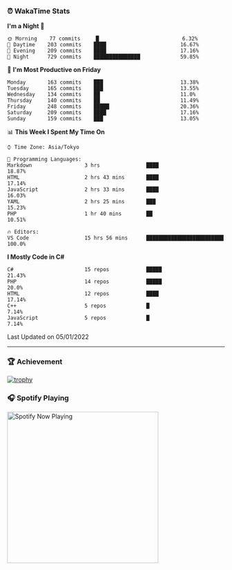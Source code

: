 ### ⏰ WakaTime Stats


<!--START_SECTION:waka-->
**I'm a Night 🦉** 

```text
🌞 Morning    77 commits     █                           6.32% 
🌆 Daytime    203 commits    ████                        16.67% 
🌃 Evening    209 commits    ████                        17.16% 
🌙 Night      729 commits    ███████████████             59.85%

```
📅 **I'm Most Productive on Friday** 

```text
Monday       163 commits    ███                         13.38% 
Tuesday      165 commits    ███                         13.55% 
Wednesday    134 commits    ██                          11.0% 
Thursday     140 commits    ██                          11.49% 
Friday       248 commits    █████                       20.36% 
Saturday     209 commits    ████                        17.16% 
Sunday       159 commits    ███                         13.05%

```


📊 **This Week I Spent My Time On** 

```text
⌚︎ Time Zone: Asia/Tokyo

💬 Programming Languages: 
Markdown                 3 hrs               ████                        18.87% 
HTML                     2 hrs 43 mins       ████                        17.14% 
JavaScript               2 hrs 33 mins       ████                        16.03% 
YAML                     2 hrs 25 mins       ███                         15.23% 
PHP                      1 hr 40 mins        ██                          10.51%

🔥 Editors: 
VS Code                  15 hrs 56 mins      █████████████████████████   100.0%

```

**I Mostly Code in C#** 

```text
C#                       15 repos            █████                       21.43% 
PHP                      14 repos            █████                       20.0% 
HTML                     12 repos            ████                        17.14% 
C++                      5 repos             █                           7.14% 
JavaScript               5 repos             █                           7.14%

```



 Last Updated on 05/01/2022
<!--END_SECTION:waka-->

---

### 🏆 Achievement

[![trophy](https://github-profile-trophy.vercel.app/?username=Slime-hatena&theme=flat&no-bg=true&no-frame=true&column=8)](https://github.com/ryo-ma/github-profile-trophy)

### 🎧 Spotify Playing

[<img src="https://spotify-now-playing-slime-hatena.vercel.app/api/spotify-playing" alt="Spotify Now Playing" width="350" />](https://open.spotify.com/user/slime_hatena)

<!--
**Slime-hatena/Slime-hatena** is a ✨ _special_ ✨ repository because its `README.md` (this file) appears on your GitHub profile.

Here are some ideas to get you started:

- 🔭 I’m currently working on ...
- 🌱 I’m currently learning ...
- 👯 I’m looking to collaborate on ...
- 🤔 I’m looking for help with ...
- 💬 Ask me about ...
- 📫 How to reach me: ...
- 😄 Pronouns: ...
- ⚡ Fun fact: ...
-->
